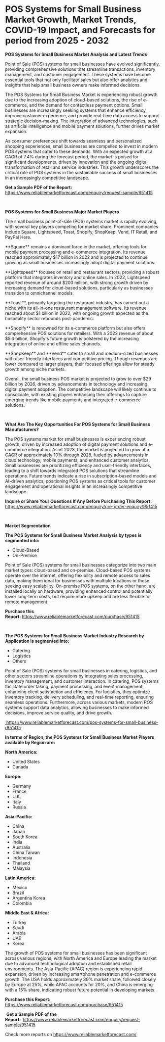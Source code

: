 <p><h1>POS Systems for Small Business Market Growth, Market Trends, COVID-19 Impact, and Forecasts for period from 2025 - 2032</h1></p><p><strong>POS Systems for Small Business Market Analysis and Latest Trends</strong></p>
<p><p>Point of Sale (POS) systems for small businesses have evolved significantly, providing comprehensive solutions that streamline transactions, inventory management, and customer engagement. These systems have become essential tools that not only facilitate sales but also offer analytics and insights that help small business owners make informed decisions.</p><p>The POS Systems for Small Business Market is experiencing robust growth due to the increasing adoption of cloud-based solutions, the rise of e-commerce, and the demand for contactless payment options. Small businesses are increasingly seeking systems that enhance efficiency, improve customer experience, and provide real-time data access to support strategic decision-making. The integration of advanced technologies, such as artificial intelligence and mobile payment solutions, further drives market expansion.</p><p>As consumer preferences shift towards seamless and personalized shopping experiences, small businesses are compelled to invest in modern POS systems that cater to these demands. With an expected growth at a CAGR of 7.4% during the forecast period, the market is poised for significant developments, driven by innovation and the ongoing digital transformation of retail and service industries. This growth underscores the critical role of POS systems in the sustainable success of small businesses in an increasingly competitive landscape.</p></p>
<p><strong>Get a Sample PDF of the Report:&nbsp;</strong> <a href="https://www.reliablemarketforecast.com/enquiry/request-sample/951415?utm_campaign=3139&utm_medium=2&utm_source=Github&utm_content=ia&utm_term=07032025&utm_id=pos-systems-for-small-business">https://www.reliablemarketforecast.com/enquiry/request-sample/951415</a></p>
<p>&nbsp;</p>
<p><strong>POS Systems for Small Business Major Market Players</strong></p>
<p><p>The small business point-of-sale (POS) systems market is rapidly evolving, with several key players competing for market share. Prominent companies include Square, Lightspeed, Toast, Shopify, ShopKeep, Vend, IT Retail, and PayPal Here. </p><p>**Square** remains a dominant force in the market, offering tools for mobile payment processing and e-commerce integration. Its revenue reached approximately $17 billion in 2022 and is projected to continue growing as small businesses increasingly adopt digital payment solutions.</p><p>**Lightspeed** focuses on retail and restaurant sectors, providing a robust platform that integrates inventory and online sales. In 2022, Lightspeed reported revenue of around $200 million, with strong growth driven by increasing demand for cloud-based solutions, particularly as businesses transition to omnichannel models.</p><p>**Toast**, primarily targeting the restaurant industry, has carved out a niche with its all-in-one restaurant management software. Its revenue reached about $1 billion in 2022, with ongoing growth expected as the hospitality sector rebounds post-pandemic.</p><p>**Shopify** is renowned for its e-commerce platform but also offers comprehensive POS solutions for retailers. With a 2022 revenue of about $5.6 billion, Shopify's future growth is bolstered by the increasing integration of online and offline sales channels.</p><p>**ShopKeep** and **Vend** cater to small and medium-sized businesses with user-friendly interfaces and competitive pricing. Though revenues are lower compared to larger players, their focused offerings allow for steady growth among niche markets.</p><p>Overall, the small business POS market is projected to grow to over $29 billion by 2026, driven by advancements in technology and increasing digital payment adoption. The competitive landscape will likely continue to consolidate, with existing players enhancing their offerings to capture emerging trends like mobile payments and integrated e-commerce solutions.</p></p>
<p>&nbsp;</p>
<p><strong>What Are The Key Opportunities For POS Systems for Small Business Manufacturers?</strong></p>
<p><p>The POS systems market for small businesses is experiencing robust growth, driven by increased adoption of digital payment solutions and e-commerce integration. As of 2023, the market is projected to grow at a CAGR of approximately 10% through 2028, fueled by advancements in cloud technology, mobile payments, and enhanced customer analytics. Small businesses are prioritizing efficiency and user-friendly interfaces, leading to a shift towards integrated POS solutions that streamline operations. Future trends indicate a rise in subscription-based models and AI-driven analytics, positioning POS systems as critical tools for customer engagement and operational insights in an increasingly competitive landscape.</p></p>
<p><strong>Inquire or Share Your Questions If Any Before Purchasing This Report:</strong> <a href="https://www.reliablemarketforecast.com/enquiry/pre-order-enquiry/951415?utm_campaign=3139&utm_medium=2&utm_source=Github&utm_content=ia&utm_term=07032025&utm_id=pos-systems-for-small-business">https://www.reliablemarketforecast.com/enquiry/pre-order-enquiry/951415</a></p>
<p>&nbsp;</p>
<p><strong>Market Segmentation</strong></p>
<p><strong>The POS Systems for Small Business Market Analysis by types is segmented into:</strong></p>
<p><ul><li>Cloud-Based</li><li>On-Premise</li></ul></p>
<p><p>Point of Sale (POS) systems for small businesses categorize into two main market types: cloud-based and on-premise. Cloud-based POS systems operate over the internet, offering flexibility and remote access to sales data, making them ideal for businesses with multiple locations or those seeking easy scalability. On-premise POS systems, on the other hand, are installed locally on hardware, providing enhanced control and potentially lower long-term costs, but require more upkeep and are less flexible for remote management.</p></p>
<p><strong>Purchase this Report:&nbsp;</strong><a href="https://www.reliablemarketforecast.com/purchase/951415?utm_campaign=3139&utm_medium=2&utm_source=Github&utm_content=ia&utm_term=07032025&utm_id=pos-systems-for-small-business">https://www.reliablemarketforecast.com/purchase/951415</a></p>
<p>&nbsp;</p>
<p><strong>The POS Systems for Small Business Market Industry Research by Application is segmented into:</strong></p>
<p><ul><li>Catering</li><li>Logistics</li><li>Others</li></ul></p>
<p><p>Point of Sale (POS) systems for small businesses in catering, logistics, and other sectors streamline operations by integrating sales processing, inventory management, and customer interaction. In catering, POS systems facilitate order taking, payment processing, and event management, enhancing client satisfaction and efficiency. For logistics, they optimize inventory tracking, delivery scheduling, and real-time reporting, ensuring seamless operations. Furthermore, across various markets, modern POS systems support data analytics, allowing businesses to make informed decisions, improve service quality, and drive growth.</p></p>
<p><a href="https://www.reliablemarketforecast.com/pos-systems-for-small-business-r951415?utm_campaign=3139&utm_medium=2&utm_source=Github&utm_content=ia&utm_term=07032025&utm_id=pos-systems-for-small-business">&nbsp;https://www.reliablemarketforecast.com/pos-systems-for-small-business-r951415</a></p>
<p><strong>In terms of Region, the POS Systems for Small Business Market Players available by Region are:</strong></p>
<p>
    <p> <strong> North America: </strong>
        <ul>
            <li>United States</li>
            <li>Canada</li>
        </ul>
        </p> 
    <p> <strong> Europe: </strong>
        <ul>
            <li>Germany</li>
            <li>France</li>
            <li>U.K.</li>
            <li>Italy</li>
            <li>Russia</li>
        </ul>
        </p> 
    <p> <strong> Asia-Pacific: </strong>
        <ul>
            <li>China</li>
            <li>Japan</li>
            <li>South Korea</li>
            <li>India</li>
            <li>Australia</li>
            <li>China Taiwan</li>
            <li>Indonesia</li>
            <li>Thailand</li>
            <li>Malaysia</li>
        </ul>
        </p> 
    <p> <strong> Latin America: </strong>
        <ul>
            <li>Mexico</li>
            <li>Brazil</li>
            <li>Argentina Korea</li>
            <li>Colombia</li>
        </ul>
        </p> 
    <p> <strong> Middle East & Africa: </strong>
        <ul>
            <li>Turkey</li>
            <li>Saudi</li>
            <li>Arabia</li>
            <li>UAE</li>
            <li>Korea</li>
        </ul>
    </p>
    </p>
<p><p>The growth of POS systems for small businesses has been significant across various regions, with North America and Europe leading the market due to advanced technological adoption and established retail environments. The Asia-Pacific (APAC) region is experiencing rapid expansion, driven by increasing smartphone penetration and e-commerce growth. The USA holds approximately 30% market share, followed closely by Europe at 25%, while APAC accounts for 20%, and China is emerging with a 15% share, indicating robust future potential in developing markets.</p></p>
<p><strong>Purchase this Report: </strong><a href="https://www.reliablemarketforecast.com/purchase/951415?utm_campaign=3139&utm_medium=2&utm_source=Github&utm_content=ia&utm_term=07032025&utm_id=pos-systems-for-small-business">https://www.reliablemarketforecast.com/purchase/951415</a></p>
<p>&nbsp;<strong>Get a Sample PDF of the Report:&nbsp;&nbsp;</strong><a href="https://www.reliablemarketforecast.com/enquiry/request-sample/951415?utm_campaign=3139&utm_medium=2&utm_source=Github&utm_content=ia&utm_term=07032025&utm_id=pos-systems-for-small-business">https://www.reliablemarketforecast.com/enquiry/request-sample/951415</a></p>
<p><strong></strong></p>
<p>Check more reports on <a href="https://www.reliablemarketforecast.com/?utm_campaign=3139&utm_medium=2&utm_source=Github&utm_content=ia&utm_term=07032025&utm_id=pos-systems-for-small-business">https://www.reliablemarketforecast.com/</a></p>